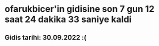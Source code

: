 # ofarukbicer'in gidisine son 7 gun 12 saat 24 dakika 33 saniye kaldi

## Gidis tarihi: 30.09.2022 :(